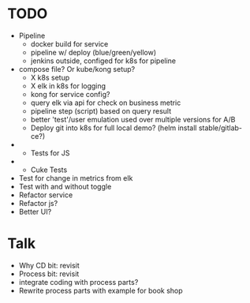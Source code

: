 TODO
====

* Pipeline
  * docker build for service
  * pipeline w/ deploy (blue/green/yellow)
  * jenkins outside, configed for k8s for pipeline
* compose file? Or kube/kong setup?
  * X k8s setup
  * X elk in k8s for logging
  * kong for service config?
  * query elk via api for check on business metric
  * pipeline step (script) based on query result
  * better 'test'/user emulation used over multiple versions for A/B
  * Deploy git into k8s for full local demo? (helm install stable/gitlab-ce?)
* - Tests for JS
* - Cuke Tests
* Test for change in metrics from elk
* Test with and without toggle
* Refactor service
* Refactor js?
* Better UI?

Talk
====

* Why CD bit: revisit
* Process bit: revisit
* integrate coding with process parts?
* Rewrite process parts with example for book shop
